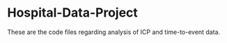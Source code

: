 # Hospital-Data-Project

These are the code files regarding analysis of ICP and time-to-event data.
